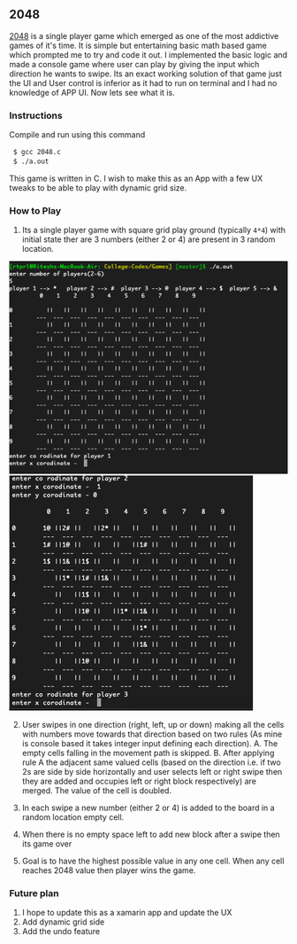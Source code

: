 ## 2048

[2048](https://play.google.com/store/apps/details?id=com.androbaby.original2048&hl=en_IN&gl=US) is a single player game which emerged as one of the most addictive games of it's time. It is simple but entertaining basic math based game which prompted me to try and code it out. I implemented the basic logic and made a console game where user can play by giving the input which direction he wants to swipe. Its an exact working solution of that game just the UI and User control is inferior as it had to run on terminal and I had no knowledge of APP UI. Now lets see what it is.

### Instructions

Compile and run using this command

```bash
 $ gcc 2048.c
 $ ./a.out
 ```
This game is written in C. I wish to make this as an App with a few UX tweaks to be able to play with dynamic grid size.

### How to Play

1. Its a single player game with square grid play ground (typically `4*4`) with initial state ther are 3 numbers (either 2 or 4) are present in 3 random location.

![Screenshot 1](https://github.com/riteshpzs12/ChainReaction/blob/main/images/chainreaction1.png) ![Screenshot 2](https://github.com/riteshpzs12/ChainReaction/blob/main/images/chainreaction2.png) 

2. User swipes in one direction (right, left, up or down) making all the cells with numbers move towards that direction based on two rules (As mine is console based it takes integer input defining each direction).
  A. The empty cells falling in the movement path is skipped.
  B. After applying rule A the adjacent same valued cells (based on the direction i.e. if two 2s are side by side horizontally and user selects left or right swipe then they are added and occupies left or right block respectively) are merged. The value of the cell is doubled.
  
3. In each swipe a new number (either 2 or 4) is added to the board in a random location empty cell.

4. When there is no empty space left to add new block after a swipe then its game over

5. Goal is to have the highest possible value in any one cell. When any cell reaches 2048 value then player wins the game.

### Future plan

1. I hope to update this as a xamarin app and update the UX
2. Add dynamic grid side
3. Add the undo feature

